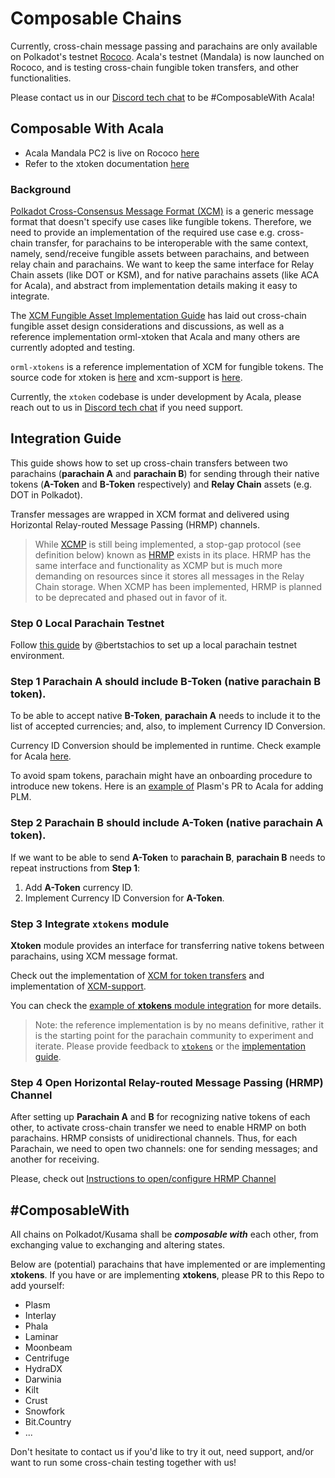 # Composable Chains

Currently, cross-chain message passing and parachains are only available on Polkadot's testnet [Rococo](https://wiki.polkadot.network/docs/en/build-parachains-rococo). Acala's testnet \(Mandala\) is now launched on Rococo, and is testing cross-chain fungible token transfers, and other functionalities.

Please contact us in our [Discord tech chat](https://discord.gg/Xb3CxcjCVc) to be \#ComposableWith Acala!

## Composable With Acala

* Acala Mandala PC2 is live on Rococo [here](https://polkadot.js.org/apps/?rpc=wss://rococo-rpc.polkadot.io#/parachains)
* Refer to the xtoken documentation [here](https://github.com/open-web3-stack/open-runtime-module-library/wiki/xtokens) 

### Background

[Polkadot Cross-Consensus Message Format \(XCM\)](https://github.com/paritytech/xcm-format) is a generic message format that doesn't specify use cases like fungible tokens. Therefore, we need to provide an implementation of the required use case e.g. cross-chain transfer, for parachains to be interoperable with the same context, namely, send/receive fungible assets between parachains, and between relay chain and parachains. We want to keep the same interface for Relay Chain assets (like DOT or KSM), and for native parachains assets (like ACA for Acala), and abstract from implementation details making it easy to integrate.

The [XCM Fungible Asset Implementation Guide](https://github.com/open-web3-stack/open-runtime-module-library/discussions/385) has laid out cross-chain fungible asset design considerations and discussions, as well as a reference implementation orml-xtoken that Acala and many others are currently adopted and testing.

`orml-xtokens` is a reference implementation of XCM for fungible tokens. The source code for xtoken is [here](https://github.com/open-web3-stack/open-runtime-module-library/tree/master/xtokens) and xcm-support is [here](https://github.com/open-web3-stack/open-runtime-module-library/tree/master/xcm-support).

Currently, the `xtoken` codebase is under development by Acala, please reach out to us in [Discord tech chat](https://discord.gg/Xb3CxcjCVc) if you need support.

## Integration Guide

This guide shows how to set up cross-chain transfers between two parachains (**parachain A** and **parachain B**) for sending through their native tokens (**A-Token** and **B-Token** respectively) and **Relay Chain** assets (e.g. DOT in Polkadot).

Transfer messages are wrapped in XCM format and delivered using Horizontal Relay-routed Message Passing (HRMP) channels.

> While [XCMP](https://wiki.polkadot.network/docs/en/learn-crosschain) is still being implemented, a stop-gap protocol (see definition below) known as [HRMP](https://wiki.polkadot.network/docs/en/learn-crosschain#horizontal-relay-routed-message-passing-hrmp) exists in its place. HRMP has the same interface and functionality as XCMP but is much more demanding on resources since it stores all messages in the Relay Chain storage. When XCMP has been implemented, HRMP is planned to be deprecated and phased out in favor of it.

### Step 0 Local Parachain Testnet

Follow [this guide](https://hackmd.io/dhmCATb_QqygCPxkxaDcmA) by @bertstachios to set up a local parachain testnet environment.

### Step 1 Parachain A should include B-Token (native parachain B token).

To be able to accept native **B-Token**, **parachain A** needs to include it to the list of accepted currencies; and, also, to implement Currency ID Conversion. 

Currency ID Conversion should be implemented in runtime. Check example for Acala [here](https://github.com/AcalaNetwork/Acala/blob/master/runtime/acala/src/lib.rs#L1307).

To avoid spam tokens, parachain might have an onboarding procedure to introduce new tokens. Here is an [example of](https://github.com/AcalaNetwork/Acala/pull/730) Plasm's PR to Acala for adding PLM.

### Step 2 Parachain B should include A-Token (native parachain A token).

If we want to be able to send **A-Token** to **parachain B**, **parachain B** needs to repeat instructions from **Step 1**:
1. Add **A-Token** currency ID.
2. Implement Currency ID Conversion for **A-Token**.

### Step 3 Integrate `xtokens` module

**Xtoken** module provides an interface for transferring native tokens between parachains, using XCM message format.

Check out the implementation of [XCM for token transfers](https://github.com/open-web3-stack/open-runtime-module-library/tree/master/xtokens) and implementation of [XCM-support](https://github.com/open-web3-stack/open-runtime-module-library/tree/master/xcm-support).

You can check the [example of **xtokens** module integration](https://github.com/AcalaNetwork/Acala/blob/3c5da19e6031df91184106057fdcf73ba8784a29/runtime/mandala/src/lib.rs#L1517-L1658) for more details.

> Note: the reference implementation is by no means definitive, rather it is the starting point for the parachain community to experiment and iterate. Please provide feedback to [`xtokens`](https://github.com/open-web3-stack/open-runtime-module-library/tree/master/xtokens) or the [implementation guide](https://github.com/open-web3-stack/open-runtime-module-library/discussions/385).

### Step 4 Open Horizontal Relay-routed Message Passing (HRMP) Channel

After setting up **Parachain A** and **B** for recognizing native tokens of each other, to activate cross-chain transfer we need to enable HRMP on both parachains. HRMP consists of unidirectional channels. Thus, for each  Parachain, we need to open two channels: one for sending messages; and another for receiving.

Please, check out [Instructions to open/configure HRMP Channel](https://wiki.acala.network/build/development-guide/composable-chains/open-hrmp-channel)


## \#ComposableWith

All chains on Polkadot/Kusama shall be _**composable with**_ each other, from exchanging value to exchanging and altering states. 

Below are (potential) parachains that have implemented or are implementing **xtokens**. If you have or are implementing **xtokens**, please PR to this Repo to add yourself:

* Plasm
* Interlay
* Phala
* Laminar
* Moonbeam
* Centrifuge
* HydraDX
* Darwinia
* Kilt
* Crust
* Snowfork
* Bit.Country
* ...

Don't hesitate to contact us if you'd like to try it out, need support, and/or want to run some cross-chain testing together with us!
